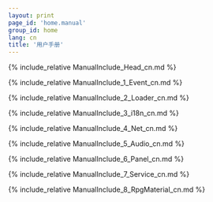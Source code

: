 ```yaml
---
layout: print
page_id: 'home.manual'
group_id: home
lang: cn
title: '用户手册'
---
```

{% include_relative ManualInclude_Head_cn.md %}

{% include_relative ManualInclude_1_Event_cn.md %}

{% include_relative ManualInclude_2_Loader_cn.md %}

{% include_relative ManualInclude_3_i18n_cn.md %}

{% include_relative ManualInclude_4_Net_cn.md %}

{% include_relative ManualInclude_5_Audio_cn.md %}

{% include_relative ManualInclude_6_Panel_cn.md %}

{% include_relative ManualInclude_7_Service_cn.md %}

{% include_relative ManualInclude_8_RpgMaterial_cn.md %}